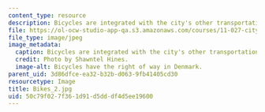 ```yaml
---
content_type: resource
description: Bicycles are integrated with the city's other transportation modes.
file: https://ol-ocw-studio-app-qa.s3.amazonaws.com/courses/11-027-city-to-city-comparing-researching-and-writing-about-cities-spring-2006/50c79f027f361d91d5dddf4d5ee19600_Bikes_2.jpg
file_type: image/jpeg
image_metadata:
  caption: Bicycles are integrated with the city's other transportation modes.
  credit: Photo by Shawntel Hines.
  image-alt: Bicycles have the right of way in Denmark.
parent_uid: 3d86dfce-ea32-b32b-d063-9fb41405cd30
resourcetype: Image
title: Bikes_2.jpg
uid: 50c79f02-7f36-1d91-d5dd-df4d5ee19600
---
```

